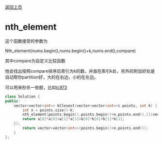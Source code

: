 [返回上页](../index.md)

# nth_element

这个函数接受的参数为

Nth_element(nums.begin(),nums.begin()+k,nums.end(),compare)

其中compare为自定义比较函数



他会找出按照compare排序后索引为k的数，并放在索引k处，另外的附加好处是自动帮你partition好，大的在右边，小的在左边。

可以用来秒杀一些题，比如[lc973](https://leetcode.com/problems/k-closest-points-to-origin/submissions/)

```c++
class Solution {
public:
    vector<vector<int>> kClosest(vector<vector<int>>& points, int k) {
        int n = points.size()-k;
        nth_element(points.begin(),points.begin()+n,points.end(),[](vector<int>& a, vector<int>& b){
        return a[0]*a[0]+a[1]*a[1]>b[0]*b[0]+b[1]*b[1];
    });
        return vector<vector<int>>(points.begin()+n,points.end());
    }
};
```

